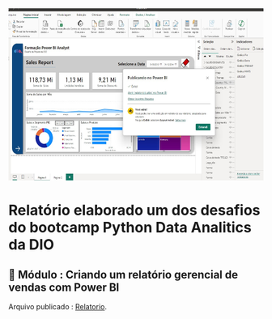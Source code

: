 <img src="https://github.com/lucianeb/powerBI_relatorio/blob/main/publicacaobi.jpg" alt="Publicacao" width="540" height="340"/>
<h1>
    <span> Relatório elaborado um dos desafios do bootcamp Python Data Analitics da DIO</span>
</h1>

## 📒 Módulo : Criando um relatório gerencial de vendas com Power BI

Arquivo publicado : [Relatorio](https://github.com/lucianeb/powerBI_relatorio/blob/main/relatoriobi.pbix).


